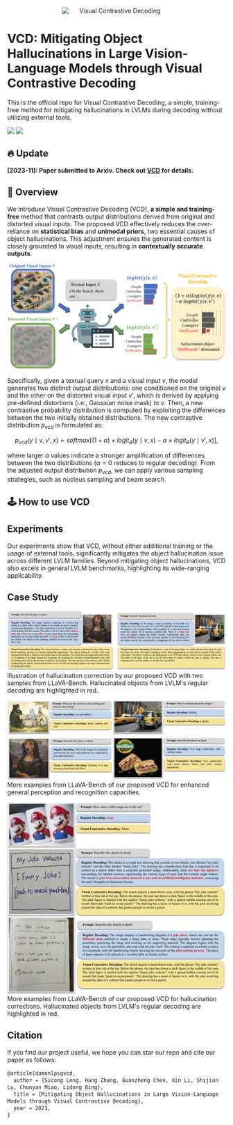 <p align="center" width="100%">
<a target="_blank"><img src="figs/VCD_logo.png" alt="Visual Contrastive Decoding" style="width: 50%; min-width: 200px; display: block; margin: auto;"></a>
</p>

# VCD: Mitigating Object Hallucinations in Large Vision-Language Models through Visual Contrastive Decoding
<!-- **VCD: Mitigating Object Hallucinations in Large Vision-Language Models through Visual Contrastive Decoding** -->
This is the official repo for Visual Contrastive Decoding, a simple, training-free method for mitigating hallucinations in LVLMs during decoding without utilizing external tools.

<div style='display:flex; gap: 0.25rem; '>
<a href='LICENCE'><img src='https://img.shields.io/badge/License-MIT-g.svg'></a>
<a href='https://arxiv.org/abs/2306.02858'><img src='https://img.shields.io/badge/Paper-PDF-red'></a>
</div>

## 🔥 Update
**[2023-11]: Paper submitted to Arxiv. Check out [VCD]() for details.**

## 🎯 Overview
We introduce Visual Contrastive Decoding (VCD), **a simple and training-free** method that contrasts output distributions derived from original and distorted visual inputs.
The proposed VCD effectively reduces the over-reliance on **statistical bias** and **unimodal priors**, two essential causes of object hallucinations.
This adjustment ensures the generated content is closely grounded to visual inputs, resulting in **contextually accurate outputs**.

![VCD](figs/figure1.png)

Specifically, given a textual query ${x}$ and a visual input ${v}$, the model generates two distinct output distributions: one conditioned on the original ${v}$ and the other on the distorted visual input ${v'}$, which is derived by applying pre-defined distortions (i.e., Gaussian noise mask) to ${v}$. 
Then, a new contrastive probability distribution is computed by exploiting the differences between the two initially obtained distributions. 
The new contrastive distribution $p_{vcd}$ is formulated as:
```math
p_{vcd}(y \mid v, v', x) = softmax[ (1+\alpha)\times logit_\theta (y \mid v, x) - \alpha \times logit_\theta(y \mid v', x)],
```
where larger $\alpha$ values indicate a stronger amplification of differences between the two distributions ($\alpha=0$ reduces to regular decoding). 
From the adjusted output distribution $p_{vcd}$, we can apply various sampling strategies, such as nucleus sampling and beam search.


## 🕹️ How to use VCD


## Experiments
Our experiments show that VCD, without either additional training or the usage of external tools, significantly mitigates the object hallucination issue across different LVLM families. 
Beyond mitigating object hallucinations, VCD also excels in general LVLM benchmarks, highlighting its wide-ranging applicability.

## Case Study
![Case1](figs/case.jpg)
Illustration of hallucination correction by our proposed VCD with two samples from LLaVA-Bench. Hallucinated objects from LVLM's regular decoding are highlighted in red.

![Case2](figs/case_general.jpg)
More examples from LLaVA-Bench of our proposed VCD for enhanced general perception and recognition capacities.

![Case3](figs/case_hallu.jpg)
More examples from LLaVA-Bench of our proposed VCD for hallucination corrections. Hallucinated objects from LVLM's regular decoding are highlighted in red.



## Citation
If you find our project useful, we hope you can star our repo and cite our paper as follows:
```
@article{damonlpsgvcd,
  author = {Sicong Leng, Hang Zhang, Guanzheng Chen, Xin Li, Shijian Lu, Chunyan Miao, Lidong Bing},
  title = {Mitigating Object Hallucinations in Large Vision-Language Models through Visual Contrastive Decoding},
  year = 2023,
}
```
